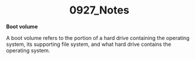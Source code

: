 <h1 align='center'>0927_Notes</h1>

**Boot volume**

A boot volume refers to the portion of a hard drive containing the operating system, its supporting file system, and what hard drive contains the operating system.


